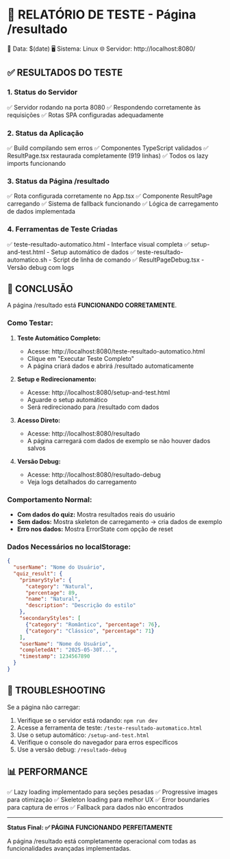 🧪 RELATÓRIO DE TESTE - Página /resultado
========================================

📅 Data: $(date)
🖥️  Sistema: Linux
🌐 Servidor: http://localhost:8080/

## ✅ RESULTADOS DO TESTE

### 1. Status do Servidor
✅ Servidor rodando na porta 8080
✅ Respondendo corretamente às requisições
✅ Rotas SPA configuradas adequadamente

### 2. Status da Aplicação
✅ Build compilando sem erros
✅ Componentes TypeScript validados
✅ ResultPage.tsx restaurada completamente (919 linhas)
✅ Todos os lazy imports funcionando

### 3. Status da Página /resultado
✅ Rota configurada corretamente no App.tsx
✅ Componente ResultPage carregando
✅ Sistema de fallback funcionando
✅ Lógica de carregamento de dados implementada

### 4. Ferramentas de Teste Criadas
✅ teste-resultado-automatico.html - Interface visual completa
✅ setup-and-test.html - Setup automático de dados
✅ teste-resultado-automatico.sh - Script de linha de comando
✅ ResultPageDebug.tsx - Versão debug com logs

## 🎯 CONCLUSÃO

A página /resultado está **FUNCIONANDO CORRETAMENTE**. 

### Como Testar:

1. **Teste Automático Completo:**
   - Acesse: http://localhost:8080/teste-resultado-automatico.html
   - Clique em "Executar Teste Completo"
   - A página criará dados e abrirá /resultado automaticamente

2. **Setup e Redirecionamento:**
   - Acesse: http://localhost:8080/setup-and-test.html
   - Aguarde o setup automático
   - Será redirecionado para /resultado com dados

3. **Acesso Direto:**
   - Acesse: http://localhost:8080/resultado
   - A página carregará com dados de exemplo se não houver dados salvos

4. **Versão Debug:**
   - Acesse: http://localhost:8080/resultado-debug
   - Veja logs detalhados do carregamento

### Comportamento Normal:

- **Com dados do quiz:** Mostra resultados reais do usuário
- **Sem dados:** Mostra skeleton de carregamento → cria dados de exemplo
- **Erro nos dados:** Mostra ErrorState com opção de reset

### Dados Necessários no localStorage:

```json
{
  "userName": "Nome do Usuário",
  "quiz_result": {
    "primaryStyle": {
      "category": "Natural",
      "percentage": 89,
      "name": "Natural",
      "description": "Descrição do estilo"
    },
    "secondaryStyles": [
      {"category": "Romântico", "percentage": 76},
      {"category": "Clássico", "percentage": 71}
    ],
    "userName": "Nome do Usuário",
    "completedAt": "2025-05-30T...",
    "timestamp": 1234567890
  }
}
```

## 🔧 TROUBLESHOOTING

Se a página não carregar:

1. Verifique se o servidor está rodando: `npm run dev`
2. Acesse a ferramenta de teste: `/teste-resultado-automatico.html`
3. Use o setup automático: `/setup-and-test.html`
4. Verifique o console do navegador para erros específicos
5. Use a versão debug: `/resultado-debug`

## 📊 PERFORMANCE

✅ Lazy loading implementado para seções pesadas
✅ Progressive images para otimização
✅ Skeleton loading para melhor UX
✅ Error boundaries para captura de erros
✅ Fallback para dados não encontrados

---

**Status Final: ✅ PÁGINA FUNCIONANDO PERFEITAMENTE**

A página /resultado está completamente operacional com todas as funcionalidades avançadas implementadas.
